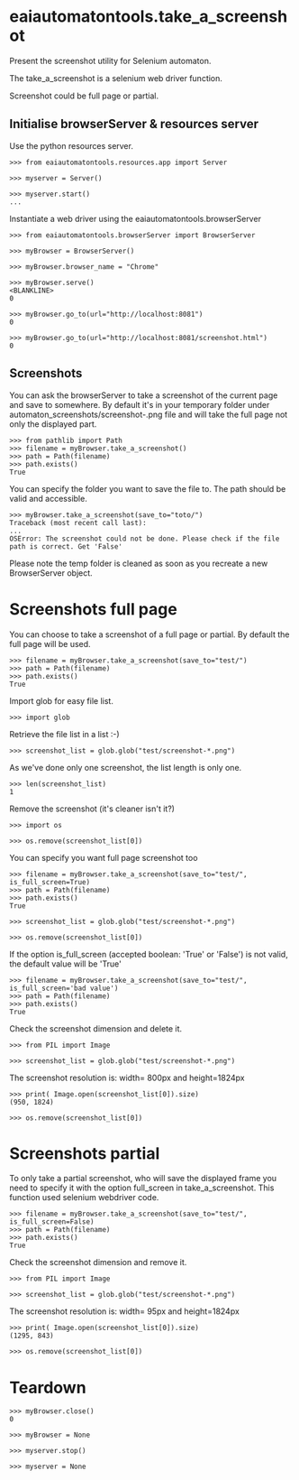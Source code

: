 # eaiautomatontools.take_a_screenshot

Present the screenshot utility for Selenium automaton.

The take_a_screenshot is a selenium web driver function.

Screenshot could be full page or partial.

## Initialise browserServer & resources server

Use the python resources server.

    >>> from eaiautomatontools.resources.app import Server

    >>> myserver = Server()

    >>> myserver.start()
    ...

Instantiate a web driver using the eaiautomatontools.browserServer

    >>> from eaiautomatontools.browserServer import BrowserServer

    >>> myBrowser = BrowserServer()

    >>> myBrowser.browser_name = "Chrome"
    
    >>> myBrowser.serve()
    <BLANKLINE>
    0

    >>> myBrowser.go_to(url="http://localhost:8081")
    0

    >>> myBrowser.go_to(url="http://localhost:8081/screenshot.html")
    0

## Screenshots

You can ask the browserServer to take a screenshot of the current page and save to somewhere. By default it's in your
temporary folder under automaton_screenshots/screenshot-<millisecond timestamp>.png file and will take the full page
not only the displayed part.

    >>> from pathlib import Path
    >>> filename = myBrowser.take_a_screenshot()
    >>> path = Path(filename)
    >>> path.exists()
    True

You can specify the folder you want to save the file to. The path should be valid and accessible.

    >>> myBrowser.take_a_screenshot(save_to="toto/")
    Traceback (most recent call last):
    ...
    OSError: The screenshot could not be done. Please check if the file path is correct. Get 'False'

Please note the temp folder is cleaned as soon as you recreate a new BrowserServer object.

# Screenshots full page

You can choose to take a screenshot of a full page or partial. By default the full page will be used.

    >>> filename = myBrowser.take_a_screenshot(save_to="test/")
    >>> path = Path(filename)
    >>> path.exists()
    True

Import glob for easy file list.

    >>> import glob

Retrieve the file list in a list :-)

    >>> screenshot_list = glob.glob("test/screenshot-*.png")

As we've done only one screenshot, the list length is only one.

    >>> len(screenshot_list)
    1

Remove the screenshot (it's cleaner isn't it?)

    >>> import os

    >>> os.remove(screenshot_list[0])

You can specify you want full page screenshot too

    >>> filename = myBrowser.take_a_screenshot(save_to="test/", is_full_screen=True)
    >>> path = Path(filename)
    >>> path.exists()
    True

    >>> screenshot_list = glob.glob("test/screenshot-*.png")

    >>> os.remove(screenshot_list[0])

If the option is_full_screen (accepted boolean: 'True' or 'False') is not valid, the default value will be 'True'

    >>> filename = myBrowser.take_a_screenshot(save_to="test/", is_full_screen='bad value')
    >>> path = Path(filename)
    >>> path.exists()
    True

Check the screenshot dimension and delete it.

    >>> from PIL import Image

    >>> screenshot_list = glob.glob("test/screenshot-*.png")

The screenshot resolution is: width= 800px and height=1824px

    >>> print( Image.open(screenshot_list[0]).size)
    (950, 1824)

    >>> os.remove(screenshot_list[0])

# Screenshots partial

To only take a partial screenshot, who will save the displayed frame you need to specify it with the
option full_screen in take_a_screenshot. This function used selenium webdriver code.

    >>> filename = myBrowser.take_a_screenshot(save_to="test/", is_full_screen=False)
    >>> path = Path(filename)
    >>> path.exists()
    True

Check the screenshot dimension and remove it.

    >>> from PIL import Image

    >>> screenshot_list = glob.glob("test/screenshot-*.png")

The screenshot resolution is: width= 95px and height=1824px

    >>> print( Image.open(screenshot_list[0]).size)
    (1295, 843)

    >>> os.remove(screenshot_list[0])

# Teardown

    >>> myBrowser.close()
    0

    >>> myBrowser = None

    >>> myserver.stop()

    >>> myserver = None
